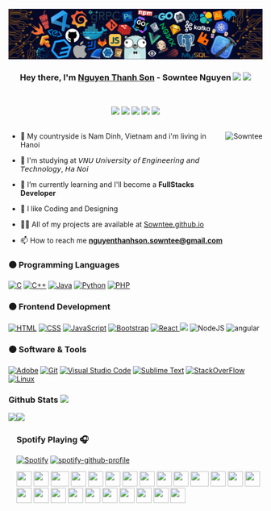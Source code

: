 <p align="center"><img src="https://raw.githubusercontent.com/KevinPatel04/KevinPatel04/master/header.png"></p>

<h3 align="center">Hey there, I'm <a href="https://sowntee.github.io/NguyenThanhSon">Nguyen Thanh Son</a> - Sowntee Nguyen <img src="https://media.giphy.com/media/hvRJCLFzcasrR4ia7z/giphy.gif" width="28"> <img src="https://emojis.slackmojis.com/emojis/images/1531849430/4246/blob-sunglasses.gif?1531849430" width="28"/></h3>
<br>
<p align="center">
<a href="mailto:nguyenthanhson.sowntee@gmail.com"><img src="https://img.shields.io/badge/-SOWNTEENGUYEN@-D14836?style=for-the-badge&logo=Gmail&logoColor=white"/></a>
<a href="https://www.facebook.com/Sowntee"><img src="https://img.shields.io/badge/-Nguyen Thanh Son-3b5998?style=for-the-badge&logo=facebook&logoColor=white"/></a>
<a href="https://instagram.com/Sowntee"><img src="https://img.shields.io/badge/-@Sowntee-E4405F?style=for-the-badge&logo=Instagram&logoColor=white"/></a>
<a href="https://twitter.com/Sowntee"><img src="https://img.shields.io/badge/-@Sowntee-1DA1F2?style=for-the-badge&logo=twitter&logoColor=white"/></a>
<a href="https://discordapp.com/users/745732774027198554"><img src="https://img.shields.io/badge/Discord-7289DA?style=for-the-badge&logo=discord&logoColor=white"/></a>
<br>
 <br>
  <div>
  <img alt="Sowntee" height="200em" src="https://media.giphy.com/media/WOb8EeFziTQNE02WXs/giphy.gif" align="right"/>
    
- 💒 My countryside is Nam Dinh, Vietnam and i'm living in Hanoi
   
- 🏦 I'm studying at 𝘝𝘕𝘜 𝘜𝘯𝘪𝘷𝘦𝘳𝘴𝘪𝘵𝘺 𝘰𝘧 𝘌𝘯𝘨𝘪𝘯𝘦𝘦𝘳𝘪𝘯𝘨 𝘢𝘯𝘥 𝘛𝘦𝘤𝘩𝘯𝘰𝘭𝘰𝘨𝘺, 𝘏𝘢 𝘕𝘰𝘪

- 🌱 I’m currently learning and I'll become a **FullStacks Developer**

- 📝 I like Coding and Designing
   
- 👨‍💻 All of my projects are available at <a href="https://github.com/Sowntee?tab=repositories">Sowntee.github.io</a>

- 📫 How to reach me **nguyenthanhson.sowntee@gmail.com**
</div>

### ⚫️ Programming Languages

<p align="left"> 
  <a href="https://www.cprogramming.com/" target="_blank"><img alt="C" src="https://img.shields.io/badge/C%20-%232370ED.svg?logo=c&logoColor=white"></a> 
  <a href="https://www.w3schools.com/cpp/" target="_blank"> <img alt="C++" src="https://img.shields.io/badge/C++%20-%2300599C.svg?logo=c%2B%2B&logoColor=white"></a> 
  <a href="https://www.java.com" target="_blank"> <img alt="Java" src="https://img.shields.io/badge/Java-%23007396.svg?logo=java&logoColor=white"></a>
  <a href="https://www.python.org" target="_blank"><img alt="Python" src="https://img.shields.io/badge/Python%20-%2314354C.svg?logo=python&logoColor=white"></a>
  <a href="https://www.php.net/"><img alt="PHP" src="https://img.shields.io/badge/PHP-%23777BB4.svg?logo=php&logoColor=white"/></a>
</p>

### ⚫️ Frontend Development
<p align="left"> 
  <a href="https://www.w3.org/html/" target="_blank"><img alt="HTML" src="https://img.shields.io/badge/HTML%20-%23E34F26.svg?logo=html5&logoColor=white"></a>   
  <a href="https://www.w3schools.com/css/" target="_blank"><img alt="CSS" src="https://img.shields.io/badge/CSS%20-%231572B6.svg?logo=css3&logoColor=white"></a>
  <a href="https://developer.mozilla.org/en-US/docs/Web/JavaScript" target="_blank"> <img alt="JavaScript" src="https://img.shields.io/badge/JavaScript%20-%23F7DF1E.svg?logo=javascript&logoColor=black"></a>
  <a href="https://getbootstrap.com" target="_blank"> <img alt="Bootstrap" src="https://img.shields.io/badge/Bootstrap-%23563D7C.svg?style=flat&logo=bootstrap&logoColor=white"></a>
  <a href="https://www.w3schools.com/react" target="_blank">  <a href="https://www.w3schools.com/react" target="_blank"><img alt="React" src="https://img.shields.io/badge/-React-45b8d8?style=flat-square&logo=react&logoColor=white">
</a>
  <img src="https://img.shields.io/badge/-Vue.js-42B883?style=flat-square&logo=Vue.js&logoColor=white">
  <img alt="NodeJS" src="https://img.shields.io/badge/-Nodejs-green?style=flat&logo=Node.js&logoColor=white">
  <img alt="angular" src="https://img.shields.io/badge/-Angular-DD0031?style=flat-square&logo=angular&logoColor=white">

 ### ⚫️ Software & Tools
 
<p>
    <a href="#"><img alt="Adobe" src="https://img.shields.io/badge/Adobe%20-%23FF0000.svg?logo=adobe&logoColor=white"></a>
    <a href="#"><img alt="Git" src="https://img.shields.io/badge/Git%20-%23F05033.svg?logo=git&logoColor=white"></a>
    <a href="#"><img alt="Visual Studio Code" src="https://img.shields.io/badge/Visual%20Studio%20Code-0078d7.svg?logo=visual-studio-code&logoColor=white"></a>
    <a href="#"><img alt="Sublime Text" src="http://img.shields.io/badge/-Sublime%20Text-484848?style=flat-square&logo=sublimetext&logoColor=white"></a>
    <a href="#"><img alt="StackOverFlow" src="https://img.shields.io/badge/-StackOverFlow-FE7A16?logo=stack-overflow&logoColor=white"></a>
    <a href="#"><img alt="Linux" src="http://img.shields.io/badge/-Linux-fad134?style=flat-square&logo=linux&logoColor=black"></a>
</p>

### Github Stats <img src="https://media.giphy.com/media/cj87CxfRtrUifF3Ryk/giphy.gif" width="25px">
<a align="center" href="https://github.com/Sowntee" >
  <img height="180em" src="https://github-readme-stats-eight-theta.vercel.app/api?username=Sowntee&show_icons=true&theme=algolia&include_all_commits=true&count_private=true" align="left"/>
 <img height="180em" src="https://github-readme-stats-eight-theta.vercel.app/api/top-langs/?username=Kennn-dev&layout=compact&langs_count=8&theme=algolia"/>
</a>

### Spotify Playing 🎧

[![Spotify](https://novatorem.bgstatic.vercel.app/api/spotify)](https://open.spotify.com/user/d06xrmq7881id2956cuzzklo1)
[![spotify-github-profile](https://spotify-github-profile.vercel.app/api/view?uid=21w5qrmgsdsccbhg24a2x3fhi&cover_image=true&theme=default)](https://spotify-github-profile.vercel.app/api/view?uid=21w5qrmgsdsccbhg24a2x3fhi&redirect=true)
<div>
    <img src="https://cultofthepartyparrot.com/parrots/hd/githubparrot.gif" width="30" height="30"/>
    <img src="https://cultofthepartyparrot.com/flags/hd/indiaparrot.gif" width="30" height="30"/>
    <img src="https://cultofthepartyparrot.com/parrots/asyncparrot.gif" width="36" height="30"/>
    <img src="https://cultofthepartyparrot.com/parrots/exceptionallyfastparrot.gif" width="30" height="30"/>
    <img src="https://cultofthepartyparrot.com/parrots/hd/60fpsparrot.gif" width="30" height="30"/>
    <img src="https://cultofthepartyparrot.com/parrots/hd/jumpingparrot.gif" width="30" height="30"/>
    <img src="https://cultofthepartyparrot.com/parrots/hd/opensourceparrot.gif" width="30" height="30"/>
    <img src="https://cultofthepartyparrot.com/parrots/hd/dealwithitnowparrot.gif" width="30" height="30"/>
    <img src="https://cultofthepartyparrot.com/parrots/hd/hypnoparrotlight.gif" width="30" height="30"/>
    <img src="https://cultofthepartyparrot.com/parrots/databaseparrot.gif" width="30" height="30"/>
    <img src="https://cultofthepartyparrot.com/parrots/fixparrot.gif" width="36" height="30"/>
    <img src="https://cultofthepartyparrot.com/parrots/hd/laptop_parrot.gif" width="30" height="30"/>
    <img src="https://cultofthepartyparrot.com/parrots/hd/spinningparrot.gif" width="30" height="30"/>
    <img src="https://cultofthepartyparrot.com/parrots/hd/levitationparrot.gif" width="30" height="30"/>
    <img src="https://cultofthepartyparrot.com/parrots/hd/meldparrot.gif" width="30" height="30"/>
    <img src="https://cultofthepartyparrot.com/parrots/slomoparrot.gif" width="30" height="30"/>
    <img src="https://cultofthepartyparrot.com/parrots/hd/moonwalkingparrot.gif" width="30" height="30"/>
    <img src="https://cultofthepartyparrot.com/parrots/hd/stableparrot.gif" width="30" height="30"/>
    <img src="https://cultofthepartyparrot.com/parrots/hd/scienceparrot.gif" width="30" height="30"/>
    <img src="https://cultofthepartyparrot.com/parrots/hd/pirateparrot.gif" width="30" height="30"/>
    <img src="https://cultofthepartyparrot.com/parrots/hd/footballparrot.gif" width="30" height="30"/>
    <img src="https://cultofthepartyparrot.com/parrots/hd/illuminatiparrot.gif" width="30" height="30"/>
    <img src="https://cultofthepartyparrot.com/parrots/hd/hypnoparrotdark.gif" width="30" height="30"/>
    <img src="https://cultofthepartyparrot.com/parrots/hd/mustacheparrot.gif" width="30" height="30"/>
</div>
